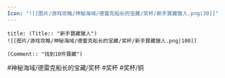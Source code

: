 ```yaml
---
Icon: "![[图片/游戏攻略/神秘海域/德雷克船长的宝藏/奖杯/新手寶藏獵人.png|30]]"
---
```

```ad-common-bronze-trophy
title: (Title:: "新手寶藏獵人")
![[图片/游戏攻略/神秘海域/德雷克船长的宝藏/奖杯/新手寶藏獵人.png|100]]

(Comment:: "找到10件寶藏")
```

#神秘海域/德雷克船长的宝藏/奖杯 #奖杯 #奖杯/铜
